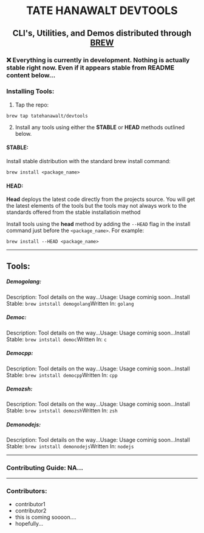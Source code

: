 # <div align="center">TATE HANAWALT DEVTOOLS</div>

## <div align="center">CLI's, Utilities, and Demos distributed through [BREW](https://brew.sh/)</div>  



### :x: Everything is currently in development. Nothing is actually  stable right now. Even if it appears stable from README content below... 



### Installing Tools:


1. Tap the repo:
```shell
brew tap tatehanawalt/devtools
```


2. Install any tools using either the **STABLE** or **HEAD** methods outlined below.

#### STABLE:

Install stable distribution with the standard brew install command:
```shell
brew install <package_name>
```
#### HEAD:

**Head** deploys the latest code directly from the projects source. You will get the latest elements of the tools but the tools may not always work to the standards offered from the stable installatioin method

Install tools using the **head** method by adding the `--HEAD` flag in the install command just before the `<package_name>`. For example:

```shell
brew install --HEAD <package_name>
```
<hr>

## Tools:

##### Demogolang:

Description: Tool details on the way...Usage: Usage cominig soon...Install Stable: `brew intstall demogolang`Written In: `golang`
##### Democ:

Description: Tool details on the way...Usage: Usage cominig soon...Install Stable: `brew intstall democ`Written In: `c`
##### Democpp:

Description: Tool details on the way...Usage: Usage cominig soon...Install Stable: `brew intstall democpp`Written In: `cpp`
##### Demozsh:

Description: Tool details on the way...Usage: Usage cominig soon...Install Stable: `brew intstall demozsh`Written In: `zsh`
##### Demonodejs:

Description: Tool details on the way...Usage: Usage cominig soon...Install Stable: `brew intstall demonodejs`Written In: `nodejs`
<hr>

### Contributing Guide: NA...

<hr>

### Contributors: 
- contributor1
- contributor2
- this is coming soooon....
- hopefully...
